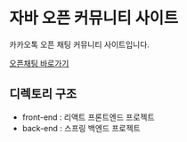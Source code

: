 # 자바 오픈 커뮤니티 사이트

카카오톡 오픈 채팅 커뮤니티 사이트입니다.

[오픈채팅 바로가기](https://open.kakao.com/o/grcScMm)

## 디렉토리 구조

- front-end : 리액트 프론트엔드 프로젝트
- back-end : 스프링 백엔드 프로젝트
